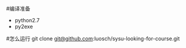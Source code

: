 #编译准备
-  python2.7
-  py2exe

#怎么运行
    git clone git@github.com:luosch/sysu-looking-for-course.git
	
	
